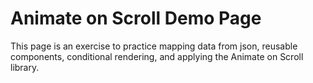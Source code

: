# Animate on Scroll Demo Page

This page is an exercise to practice mapping data from json, reusable components, conditional rendering, and applying the Animate on Scroll library.
